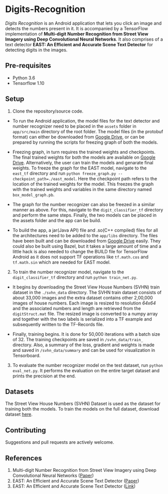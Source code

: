# Digits-Recognition
*Digits Recognition* is an Android application that lets you click an image and detects the numbers present in it. It is accompanied by a TensorFlow implementation of **Multi-digit Number Recognition from Street View Imagery using Deep Convolutional Neural Networks**. It also comprises of a text detector **EAST: An Efficient and Accurate Scene Text Detector** for detecting digits in the images.

## Pre-requisites
* Python 3.6
* Tensorflow 1.10

## Setup
1. Clone the repository/source code. 

* To run the Android application, the model files for the text detector and number recognizer need to be placed in the `assets` folder in `app/src/main` directory of the root folder. The model files (in the protobuf format) can either be downloaded from [Google Drive](https://drive.google.com/drive/folders/19a_L_bmtFM5ANPR8EpcKRN6vj2Qo8ija?usp=sharing), or can be prepared by running the scripts for freezing graph of both the models.

* Freezing graph, in turn requires the trained weights and checkpoints. The final trained weights for both the models are available on [Google Drive](https://drive.google.com/open?id=1p8vurANn_GGUHE7Ah6kxURsAeEeXug1O). Alternatively, the user can train the models and genarate final weights. To freeze the graph for the EAST model, navigate to the `east_tf` directory and run `python freeze_graph.py --checkpoint_path=./east_model`. Here the checkpoint path refers to the location of the trained weights for the model. This freezes the graph with the trained weights and variables in the same directory named `box_model_graph.pb`. 

* The graph for the number recognizer can also be freezed in a similar manner as above. For this, navigate to the `digit_classifier_tf` directory and perform the same steps. Finally, the two models can be placed in the assets folder and the app can be build. 

* To build the app, a jar(Java API) file and .so(C++ compiled) files for all the architectures need to be added to the `app/libs` directory. The files have been built and can be downloaded from [Google Drive](https://drive.google.com/drive/folders/1g5V8yvlfB8a5qf5Of7jFnpmn_RQbVI2F?usp=sharing) easily. They could also be built using Bazel, but it takes a large amount of time and a little hack is also needed to change the BUILD file for TensorFlow Android as it does not support TF operations like `tf.math.cos` and `tf.math.sin` which are needed for EAST model.

2. To train the number recognizer model, navigate to the `digit_classifier_tf` directory and run `python train_net.py`.

* It begins by downloading the Street View House Numbers (SVHN) train dataset in the `./svhn_data` directory. The SVHN train dataset consists of about 33,000 images and the extra dataset contains other 2,00,000 images of house numbers. Each image is resized to resolution *64x64* and the associated numbers and length are retrieved from the `digitStruct.mat` file. The resized image is converted to a numpy array and together with the two labels is serialized into a TF example and subsequently written to the TF-Records file.

* Finally, training begins. It is done for 50,000 iterations with a batch size of 32. The training checkpoints are saved in `/svhn_data/train_` directory. Also, a summary of the loss, gradient and weights is made and saved in `/svhn_data/summary` and can be used for visualization in Tensorboard. 

3. To evaluate the number recognizer model on the test dataset, run `python eval_net.py`. It performs the evaluation on the entire target dataset and prints the precision at the end. 

## Datasets
The Street View House Numbers (SVHN) Dataset is used as the dataset for training both the models. To train the models on the full dataset, download dataset [here](http://ufldl.stanford.edu/housenumbers/train.tar.gz).

## Contributing
Suggestions and pull requests are actively welcome.

## References
1. Multi-digit Number Recognition from Street View Imagery using Deep Convolutional Neural Networks ([Paper](https://arxiv.org/abs/1312.6082))
2. EAST: An Efficient and Accurate Scene Text Detector ([Paper](https://arxiv.org/abs/1704.03155v2))
3. EAST: An Efficient and Accurate Scene Text Detector ([Link](https://github.com/argman/EAST))
